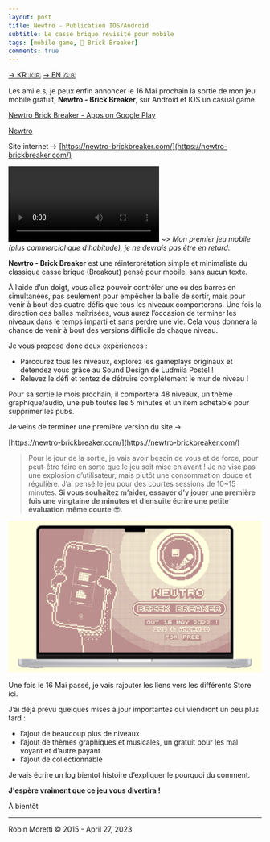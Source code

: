 ```yaml
---
layout: post
title: Newtro - Publication IOS/Android
subtitle: Le casse brique revisité pour mobile
tags: [mobile game, 🧱 Brick Breaker]
comments: true
---
```

[→ KR 🇰🇷](https://robinmoretti.eu/2022/newtro-brickbreaker-kr)
[→ EN 🇬🇧](https://robinmoretti.eu/2022/newtro-release-iosandroid)

Les ami.e.s, je peux enfin annoncer le 16 Mai prochain la sortie de mon jeu mobile gratuit, **Newtro - Brick Breaker**, sur Android et IOS un casual game. 

[Newtro Brick Breaker - Apps on Google Play](https://play.google.com/store/apps/details?id=eu.robinmoretti.briko)

[‎Newtro](https://apps.apple.com/us/app/newtro/id1619489143)

Site internet → [https://newtro-brickbreaker.com/](https://newtro-brickbreaker.com/)

![](/assets/postsAssets/2022-04-22-newtro-publication/Timeline_1.mov)
~> *Mon premier jeu mobile (plus commercial que d’habitude), je ne devrais pas être en retard.*

**Newtro - Brick Breaker** est une réinterprétation simple et minimaliste du classique casse brique (Breakout) pensé pour mobile, sans aucun texte. 

À l’aide d’un doigt, vous allez pouvoir contrôler une ou des barres en simultanées, pas seulement pour empêcher la balle de sortir, mais pour venir à bout des quatre défis que tous les niveaux comporterons. Une fois la direction des balles maîtrisées, vous aurez l’occasion de terminer les niveaux dans le temps imparti et sans perdre une vie. Cela vous donnera la chance de venir à bout des versions difficile de chaque niveau. 

Je vous propose donc deux expèriences : 

- Parcourez tous les niveaux, explorez les gameplays originaux et détendez vous grâce au Sound Design de Ludmila Postel !
- Relevez le défi et tentez de détruire complètement le mur de niveau !

Pour sa sortie le mois prochain, il comportera 48 niveaux, un thème graphique/audio, une pub toutes les 5 minutes et un item achetable pour supprimer les pubs.

Je veins de terminer une première version du site → 

[https://newtro-brickbreaker.com/](https://newtro-brickbreaker.com/)

> Pour le jour de la sortie, je vais avoir besoin de vous et de force, pour peut-être faire en sorte que le jeu soit mise en avant ! Je ne vise pas une explosion d’utilisateur, mais plutôt une consommation douce et régulière. J’ai pensé le jeu pour des courtes sessions de 10~15 minutes. **Si vous souhaitez m’aider, essayer d’y jouer une première fois une vingtaine de minutes et d’ensuite écrire une petite évaluation même courte** 😎.
> 

![Capture d’écran 2022-04-26 à 15.08.36.jpg(1).png](/assets/postsAssets/2022-04-22-newtro-publication/Capture_decran_2022-04-26_a_15.08.36.jpg(1).png)

Une fois le 16 Mai passé, je vais rajouter les liens vers les différents Store ici.

J’ai déjà prévu quelques mises à jour importantes qui viendront un peu plus tard :

- l’ajout de beaucoup plus de niveaux
- l’ajout de thèmes graphiques et musicales, un gratuit pour les mal voyant et d’autre payant
- l’ajout de collectionnable

Je vais écrire un log bientot histoire d’expliquer le pourquoi du comment. 

**J'espère vraiment que ce jeu vous divertira !**

À bientôt 

---

Robin Moretti ©️ 2015 - April 27, 2023